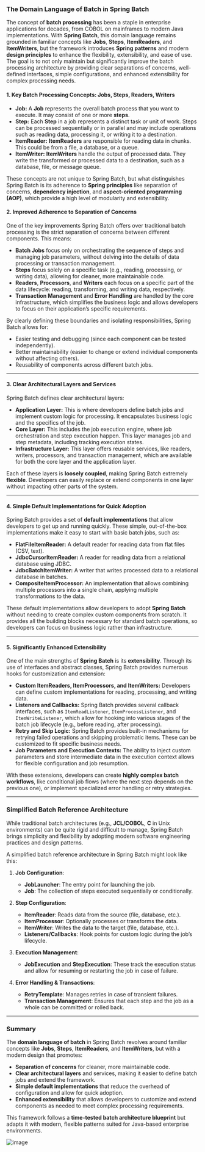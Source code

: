 ### The Domain Language of Batch in Spring Batch

The concept of **batch processing** has been a staple in enterprise applications for decades, from COBOL on mainframes to modern Java implementations. With **Spring Batch**, this domain language remains grounded in familiar concepts like **Jobs**, **Steps**, **ItemReaders**, and **ItemWriters**, but the framework introduces **Spring patterns** and modern **design principles** to enhance the flexibility, extensibility, and ease of use. The goal is to not only maintain but significantly improve the batch processing architecture by providing clear separations of concerns, well-defined interfaces, simple configurations, and enhanced extensibility for complex processing needs.

#### 1. **Key Batch Processing Concepts: Jobs, Steps, Readers, Writers**
   - **Job:** A **Job** represents the overall batch process that you want to execute. It may consist of one or more **steps**.
   - **Step:** Each **Step** in a job represents a distinct task or unit of work. Steps can be processed sequentially or in parallel and may include operations such as reading data, processing it, or writing it to a destination.
   - **ItemReader:** **ItemReaders** are responsible for reading data in chunks. This could be from a file, a database, or a queue.
   - **ItemWriter:** **ItemWriters** handle the output of processed data. They write the transformed or processed data to a destination, such as a database, file, or message queue.

These concepts are not unique to Spring Batch, but what distinguishes Spring Batch is its adherence to **Spring principles** like separation of concerns, **dependency injection**, and **aspect-oriented programming (AOP)**, which provide a high level of modularity and extensibility.

#### 2. **Improved Adherence to Separation of Concerns**
   One of the key improvements Spring Batch offers over traditional batch processing is the strict separation of concerns between different components. This means:

   - **Batch Jobs** focus only on orchestrating the sequence of steps and managing job parameters, without delving into the details of data processing or transaction management.
   - **Steps** focus solely on a specific task (e.g., reading, processing, or writing data), allowing for cleaner, more maintainable code.
   - **Readers**, **Processors**, and **Writers** each focus on a specific part of the data lifecycle: reading, transforming, and writing data, respectively.
   - **Transaction Management** and **Error Handling** are handled by the core infrastructure, which simplifies the business logic and allows developers to focus on their application’s specific requirements.

By clearly defining these boundaries and isolating responsibilities, Spring Batch allows for:
   - Easier testing and debugging (since each component can be tested independently).
   - Better maintainability (easier to change or extend individual components without affecting others).
   - Reusability of components across different batch jobs.

---

#### 3. **Clear Architectural Layers and Services**
   Spring Batch defines clear architectural layers:
   
   - **Application Layer:** This is where developers define batch jobs and implement custom logic for processing. It encapsulates business logic and the specifics of the job.
   - **Core Layer:** This includes the job execution engine, where job orchestration and step execution happen. This layer manages job and step metadata, including tracking execution states.
   - **Infrastructure Layer:** This layer offers reusable services, like readers, writers, processors, and transaction management, which are available for both the core layer and the application layer.

Each of these layers is **loosely coupled**, making Spring Batch extremely **flexible**. Developers can easily replace or extend components in one layer without impacting other parts of the system.

---

#### 4. **Simple Default Implementations for Quick Adoption**
   Spring Batch provides a set of **default implementations** that allow developers to get up and running quickly. These simple, out-of-the-box implementations make it easy to start with basic batch jobs, such as:

   - **FlatFileItemReader:** A default reader for reading data from flat files (CSV, text).
   - **JdbcCursorItemReader:** A reader for reading data from a relational database using JDBC.
   - **JdbcBatchItemWriter:** A writer that writes processed data to a relational database in batches.
   - **CompositeItemProcessor:** An implementation that allows combining multiple processors into a single chain, applying multiple transformations to the data.

These default implementations allow developers to adopt **Spring Batch** without needing to create complex custom components from scratch. It provides all the building blocks necessary for standard batch operations, so developers can focus on business logic rather than infrastructure.

---

#### 5. **Significantly Enhanced Extensibility**
   One of the main strengths of **Spring Batch** is its **extensibility**. Through its use of interfaces and abstract classes, Spring Batch provides numerous hooks for customization and extension:

   - **Custom ItemReaders, ItemProcessors, and ItemWriters:** Developers can define custom implementations for reading, processing, and writing data.
   - **Listeners and Callbacks:** Spring Batch provides several callback interfaces, such as `ItemReadListener`, `ItemProcessListener`, and `ItemWriteListener`, which allow for hooking into various stages of the batch job lifecycle (e.g., before reading, after processing).
   - **Retry and Skip Logic:** Spring Batch provides built-in mechanisms for retrying failed operations and skipping problematic items. These can be customized to fit specific business needs.
   - **Job Parameters and Execution Contexts:** The ability to inject custom parameters and store intermediate data in the execution context allows for flexible configuration and job resumption.

With these extensions, developers can create **highly complex batch workflows**, like conditional job flows (where the next step depends on the previous one), or implement specialized error handling or retry strategies.

---

### Simplified Batch Reference Architecture

While traditional batch architectures (e.g., **JCL/COBOL**, **C** in Unix environments) can be quite rigid and difficult to manage, Spring Batch brings simplicity and flexibility by adopting modern software engineering practices and design patterns.

A simplified batch reference architecture in Spring Batch might look like this:

1. **Job Configuration**:
   - **JobLauncher**: The entry point for launching the job.
   - **Job**: The collection of steps executed sequentially or conditionally.

2. **Step Configuration**:
   - **ItemReader**: Reads data from the source (file, database, etc.).
   - **ItemProcessor**: Optionally processes or transforms the data.
   - **ItemWriter**: Writes the data to the target (file, database, etc.).
   - **Listeners/Callbacks**: Hook points for custom logic during the job’s lifecycle.

3. **Execution Management**:
   - **JobExecution** and **StepExecution**: These track the execution status and allow for resuming or restarting the job in case of failure.

4. **Error Handling & Transactions**:
   - **RetryTemplate**: Manages retries in case of transient failures.
   - **Transaction Management**: Ensures that each step and the job as a whole can be committed or rolled back.

---

### Summary

The **domain language of batch** in Spring Batch revolves around familiar concepts like **Jobs**, **Steps**, **ItemReaders**, and **ItemWriters**, but with a modern design that promotes:
- **Separation of concerns** for cleaner, more maintainable code.
- **Clear architectural layers** and services, making it easier to define batch jobs and extend the framework.
- **Simple default implementations** that reduce the overhead of configuration and allow for quick adoption.
- **Enhanced extensibility** that allows developers to customize and extend components as needed to meet complex processing requirements.

This framework follows a **time-tested batch architecture blueprint** but adapts it with modern, flexible patterns suited for Java-based enterprise environments.

![image](https://github.com/user-attachments/assets/843ed362-d131-4135-888f-56fa5fdfcdb6)
